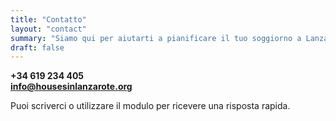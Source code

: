 ```yaml
---
title: "Contatto"
layout: "contact"
summary: "Siamo qui per aiutarti a pianificare il tuo soggiorno a Lanzarote"
draft: false
---
```


<i class="fa-brands fa-whatsapp"></i> **+34 619 234 405**  
<i class="fa-solid fa-envelope"></i> **info@housesinlanzarote.org**  

Puoi scriverci o utilizzare il modulo per ricevere una risposta rapida.